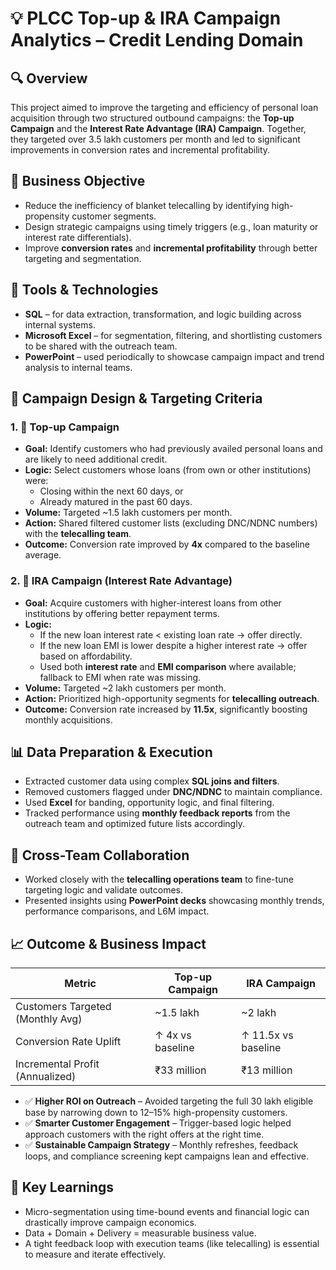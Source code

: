 
# 💡 PLCC Top-up & IRA Campaign Analytics – Credit Lending Domain

## 🔍 Overview
This project aimed to improve the targeting and efficiency of personal loan acquisition through two structured outbound campaigns: the **Top-up Campaign** and the **Interest Rate Advantage (IRA) Campaign**. Together, they targeted over 3.5 lakh customers per month and led to significant improvements in conversion rates and incremental profitability.

## 🧩 Business Objective

- Reduce the inefficiency of blanket telecalling by identifying high-propensity customer segments.
- Design strategic campaigns using timely triggers (e.g., loan maturity or interest rate differentials).
- Improve **conversion rates** and **incremental profitability** through better targeting and segmentation.

## 🧰 Tools & Technologies

- **SQL** – for data extraction, transformation, and logic building across internal systems.
- **Microsoft Excel** – for segmentation, filtering, and shortlisting customers to be shared with the outreach team.
- **PowerPoint** – used periodically to showcase campaign impact and trend analysis to internal teams.

## 🧾 Campaign Design & Targeting Criteria

### 1. 📌 Top-up Campaign
- **Goal:** Identify customers who had previously availed personal loans and are likely to need additional credit.
- **Logic:** Select customers whose loans (from own or other institutions) were:
  - Closing within the next 60 days, or
  - Already matured in the past 60 days.
- **Volume:** Targeted ~1.5 lakh customers per month.
- **Action:** Shared filtered customer lists (excluding DNC/NDNC numbers) with the **telecalling team**.
- **Outcome:** Conversion rate improved by **4x** compared to the baseline average.

### 2. 📌 IRA Campaign (Interest Rate Advantage)
- **Goal:** Acquire customers with higher-interest loans from other institutions by offering better repayment terms.
- **Logic:**
  - If the new loan interest rate < existing loan rate → offer directly.
  - If the new loan EMI is lower despite a higher interest rate → offer based on affordability.
  - Used both **interest rate** and **EMI comparison** where available; fallback to EMI when rate was missing.
- **Volume:** Targeted ~2 lakh customers per month.
- **Action:** Prioritized high-opportunity segments for **telecalling outreach**.
- **Outcome:** Conversion rate increased by **11.5x**, significantly boosting monthly acquisitions.

## 📊 Data Preparation & Execution

- Extracted customer data using complex **SQL joins and filters**.
- Removed customers flagged under **DNC/NDNC** to maintain compliance.
- Used **Excel** for banding, opportunity logic, and final filtering.
- Tracked performance using **monthly feedback reports** from the outreach team and optimized future lists accordingly.

## 🤝 Cross-Team Collaboration

- Worked closely with the **telecalling operations team** to fine-tune targeting logic and validate outcomes.
- Presented insights using **PowerPoint decks** showcasing monthly trends, performance comparisons, and L6M impact.

## 📈 Outcome & Business Impact

| Metric                            | Top-up Campaign         | IRA Campaign             |
|----------------------------------|--------------------------|---------------------------|
| Customers Targeted (Monthly Avg) | ~1.5 lakh                | ~2 lakh                   |
| Conversion Rate Uplift           | ↑ 4x vs baseline         | ↑ 11.5x vs baseline       |
| Incremental Profit (Annualized)  | ₹33 million              | ₹13 million               |

- ✅ **Higher ROI on Outreach** – Avoided targeting the full 30 lakh eligible base by narrowing down to 12–15% high-propensity customers.
- ✅ **Smarter Customer Engagement** – Trigger-based logic helped approach customers with the right offers at the right time.
- ✅ **Sustainable Campaign Strategy** – Monthly refreshes, feedback loops, and compliance screening kept campaigns lean and effective.

## 📌 Key Learnings

- Micro-segmentation using time-bound events and financial logic can drastically improve campaign economics.
- Data + Domain + Delivery = measurable business value.
- A tight feedback loop with execution teams (like telecalling) is essential to measure and iterate effectively.
